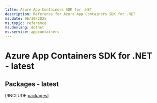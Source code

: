 ```yaml
---
title: Azure App Containers SDK for .NET
description: Reference for Azure App Containers SDK for .NET
ms.date: 06/30/2025
ms.topic: reference
ms.devlang: dotnet
ms.service: appcontainers
---
```

# Azure App Containers SDK for .NET - latest
## Packages - latest
[!INCLUDE [packages](app-containers-index.md)]